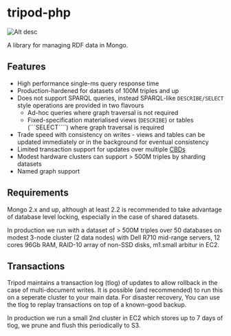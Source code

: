 tripod-php
==========

![Alt desc](http://95.138.143.82:3002/builds/TRI/status.png)

A library for managing RDF data in Mongo.

Features
----

* High performance single-ms query response time
* Production-hardened for datasets of 100M triples and up
* Does not support SPARQL queries, instead SPARQL-like ```DESCRIBE/SELECT``` style operations are provided in two flavours
  * Ad-hoc queries where graph traversal is not required
  * Fixed-specification materialised views (```DESCRIBE```) or tables (```SELECT````) where graph traversal is required
* Trade speed with consistency on writes - views and tables can be updated immediately or in the background for eventual consistency
* Limited transaction support for updates over multiple [CBDs](http://www.w3.org/Submission/CBD/)
* Modest hardware clusters can support > 500M triples by sharding datasets
* Named graph support

Requirements
----

Mongo 2.x and up, although at least 2.2 is recommended to take advantage of database level locking, especially in the case of shared datasets.

In production we run with a dataset of > 500M triples over 50 databases on modest 3-node cluster (2 data nodes) with Dell R710 mid-range servers, 12 cores 96Gb RAM, RAID-10 array of non-SSD disks, m1.small arbitur in EC2.

Transactions
----

Tripod maintains a transaction log (tlog) of updates to allow rollback in the case of multi-document writes. It is possible (and recommended) to run this on a seperate cluster to your main data. For disaster recovery, You can use the tlog to replay transactions on top of a known-good backup.

In production we run a small 2nd cluster in EC2 which stores up to 7 days of tlog, we prune and flush this periodically to S3. 

